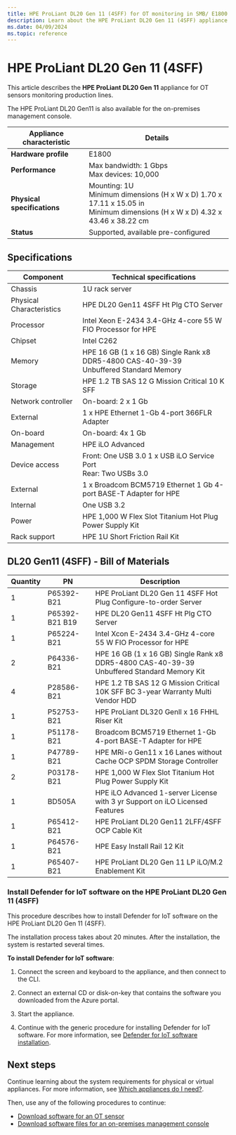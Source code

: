 ```yaml
---
title: HPE ProLiant DL20 Gen 11 (4SFF) for OT monitoring in SMB/ E1800 deployments - Microsoft Defender for IoT 
description: Learn about the HPE ProLiant DL20 Gen 11 (4SFF) appliance when used for OT monitoring with Microsoft Defender for IoT in SMB deployments.
ms.date: 04/09/2024
ms.topic: reference
---
```


# HPE ProLiant DL20 Gen 11 (4SFF)

This article describes the **HPE ProLiant DL20 Gen 11** appliance for OT sensors monitoring production lines.

The HPE ProLiant DL20 Gen11 is also available for the on-premises management console.

| Appliance characteristic |Details |
|---------|---------|
|**Hardware profile** | E1800 |
|**Performance** | Max bandwidth: 1 Gbps <br>Max devices: 10,000 |
|**Physical specifications** | Mounting: 1U <br> Minimum dimensions (H x W x D) 1.70 x 17.11 x 15.05 in<br>Minimum dimensions (H x W x D) 4.32 x 43.46 x 38.22 cm|
|**Status** | Supported, available pre-configured |

## Specifications

|Component|Technical specifications|
|----|----|
|Chassis|1U rack server|
|Physical Characteristics  | HPE DL20 Gen11 4SFF Ht Plg CTO Server  |
|Processor| Intel Xeon E-2434 3.4-GHz 4-core 55 W FIO Processor for HPE |
|Chipset|Intel C262 |
|Memory|HPE 16 GB (1 x 16 GB) Single Rank x8 DDR5-4800 CAS-40-39-39 <br>Unbuffered Standard Memory|
|Storage|HPE 1.2 TB SAS 12 G Mission Critical 10 K SFF |
|Network controller|On-board: 2 x 1 Gb|
|External| 1 x HPE Ethernet 1-Gb 4-port 366FLR Adapter |
|On-board| On-board: 4x 1 Gb|
|Management|HPE iLO Advanced|
|Device access| Front: One USB 3.0 1 x USB iLO Service Port<br> Rear: Two USBs 3.0|
|External| 1 x Broadcom BCM5719 Ethernet 1 Gb 4-port BASE-T Adapter for HPE  |
|Internal| One USB 3.2|
|Power|HPE 1,000 W Flex Slot Titanium Hot Plug Power Supply Kit |
|Rack support|HPE 1U Short Friction Rail Kit |

## DL20 Gen11 (4SFF) - Bill of Materials

|Quantity|PN|Description|
|----|---|----|
|1|	P65392-B21 | HPE ProLiant DL20 Gen 11 4SFF Hot Plug Configure-to-order Server|
|1|	P65392-B21 B19 | HPE DL20 Gen11 4SFF Ht Plg CTO Server |
|1|	P65224-B21 | Intel Xcon E-2434 3.4-GHz 4-core 55 W FIO Processor for HPE|
|2|	P64336-B21 | HPE 16 GB (1 x 16 GB) Single Rank x8 DDR5-4800 CAS-40-39-39 Unbuffered Standard Memory Kit|
|4|	P28586-B21 | HPE 1.2 TB SAS 12 G Mission Critical 10K SFF BC 3-year Warranty Multi Vendor HDD |
|1|	P52753-B21 | HPE ProLiant DL320 Genll x 16 FHHL Riser Kit|
|1|	P51178-B21 | Broadcom BCM5719 Ethernet 1-Gb 4-port BASE-T Adapter for HPE |
|1|	P47789-B21 | HPE MRi-o Gen11 x 16 Lanes without Cache OCP SPDM Storage Controller |
|2|	P03178-B21 | HPE 1,000 W Flex Slot Titanium Hot Plug Power Supply Kit|
|1|	BD505A | HPE iLO Advanced 1-server License with 3 yr Support on iLO Licensed Features |
|1|	P65412-B21 | HPE ProLiant DL20 Gen11 2LFF/4SFF OCP Cable Kit |
|1|	P64576-B21 | HPE Easy Install Rail 12 Kit |
|1|	P65407-B21 | HPE ProLiant DL20 Gen 11 LP iLO/M.2 Enablement Kit |

### Install Defender for IoT software on the HPE ProLiant DL20 Gen 11 (4SFF)

This procedure describes how to install Defender for IoT software on the HPE ProLiant DL20 Gen 11 (4SFF).

The installation process takes about 20 minutes. After the installation, the system is restarted several times.

**To install Defender for IoT software**:

1. Connect the screen and keyboard to the appliance, and then connect to the CLI.

1. Connect an external CD or disk-on-key that contains the software you downloaded from the Azure portal.

1. Start the appliance.

1. Continue with the generic procedure for installing Defender for IoT software. For more information, see [Defender for IoT software installation](../how-to-install-software.md).

## Next steps

Continue learning about the system requirements for physical or virtual appliances. For more information, see [Which appliances do I need?](../ot-appliance-sizing.md).

Then, use any of the following procedures to continue:

- [Download software for an OT sensor](../ot-deploy/install-software-ot-sensor.md#download-software-files-from-the-azure-portal)
- [Download software files for an on-premises management console](../legacy-central-management/install-software-on-premises-management-console.md#download-software-files-from-the-azure-portal)
